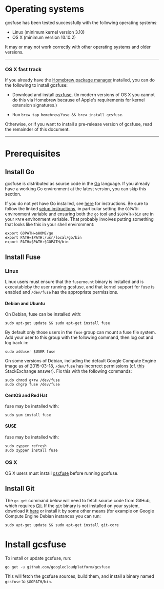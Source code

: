 
# Operating systems

gcsfuse has been tested successfully with the following operating systems:

*   Linux (minimum kernel version 3.10)
*   OS X (minimum version 10.10.2)

It may or may not work correctly with other operating systems and older versions.
___
### OS X fast track

If you already have the [Homebrew package manager][homebrew] installed, you can
do the following to install gcsfuse:

[homebrew]: http://brew.sh/

*   Download and install [osxfuse][]. (In modern versions of OS X you cannot do
    this via Homebrew because of Apple's requirements for kernel extension
    signatures.)

*   Run `brew tap homebrew/fuse && brew install gcsfuse`.

Otherwise, or if you want to install a pre-release version of gcsfuse, read the
remainder of this document.
___

# Prerequisites

## Install Go

gcsfuse is distributed as source code in the [Go][go] language. If you already
have a working Go environment at the latest version, you can skip this section.

If you do not yet have Go installed, see [here][go-install] for instructions.
Be sure to follow the linked [setup instructions][go-setup], in particular
setting the `GOPATH` environment variable and ensuring both the `go` tool and
`$GOPATH/bin` are in your `PATH` environment variable. That probably involves
putting something that looks like this in your shell environment:

```
export GOPATH=$HOME/go
export PATH=$PATH:/usr/local/go/bin
export PATH=$PATH:$GOPATH/bin
```

[go]: http://golang.org/
[go-install]: http://golang.org/doc/install
[go-setup]: http://golang.org/doc/code.html


## Install Fuse

### Linux

Linux users must ensure that the `fusermount` binary is installed and is
executableby the user running gcsfuse, and that kernel support for fuse is
enabled and `/dev/fuse` has the appropriate permissions.

#### Debian and Ubuntu

On Debian, fuse can be installed with:

```
sudo apt-get update && sudo apt-get install fuse
```

By default only those users in the `fuse` group can mount a fuse file system.
Add your user to this group with the following command, then log out and log
back in:

```
sudo adduser $USER fuse
```

On some versions of Debian, including the default Google Compute Engine image
as of 2015-03-18, `/dev/fuse` has incorrect permissions (cf.
[this][stackexchange] StackExchange answer). Fix this with the following
commands:

```
sudo chmod g+rw /dev/fuse
sudo chgrp fuse /dev/fuse
```

[stackexchange]: http://superuser.com/a/800016/429161


#### CentOS and Red Hat

fuse may be installed with:

```
sudo yum install fuse
```


#### SUSE

fuse may be installed with:

```
sudo zypper refresh
sudo zypper install fuse
```


### OS X

OS X users must install [osxfuse][] before running gcsfuse.

[osxfuse]: https://osxfuse.github.io/


## Install Git

The `go get` command below will need to fetch source code from GitHub, which
requires [Git][git]. If the `git` binary is not installed on your system,
download it [here][git-download] or install it by some other means (for example
on Google Compute Engine Debian instances you can run:

```
sudo apt-get update && sudo apt-get install git-core
```

[git]: http://git-scm.com/
[git-download]: http://git-scm.com/downloads



# Install gcsfuse

To install or update gcsfuse, run:

```
go get -u github.com/googlecloudplatform/gcsfuse
```

This will fetch the gcsfuse sources, build them, and install a binary named
`gcsfuse` to `$GOPATH/bin`.

